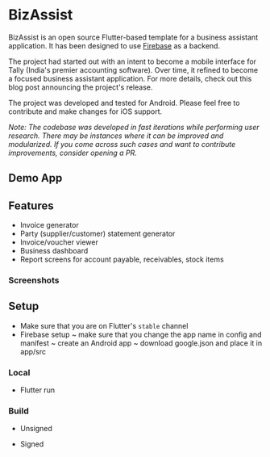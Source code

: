 # BizAssist

BizAssist is an open source Flutter-based template for a business assistant application. It has been designed to use [Firebase](firebase.google.com/) as a backend.

The project had started out with an intent to become a mobile interface for Tally (India's premier accounting software). Over time, it refined to become a focused business assistant application. For more details, check out this blog post announcing the project's release.

The project was developed and tested for Android. Please feel free to contribute and make changes for iOS support.

*Note: The codebase was developed in fast iterations while performing user research. There may be instances where it can be improved and modularized. If you come across such cases and want to contribute improvements, consider opening a PR.*

## Demo App

<!-- [Play Store BETA]() -->

## Features

- Invoice generator
- Party (supplier/customer) statement generator
- Invoice/voucher viewer
- Business dashboard
- Report screens for account payable, receivables, stock items

### Screenshots

<!-- <p align="center">
    <img src="https://github.com/<repo>/blob/master/assets/images/PS-2.png" alt="List Invoices" width="200"/>
</p> -->

## Setup

- Make sure that you are on Flutter's `stable` channel
- Firebase setup ~ make sure that you change the app name in config and manifest ~ create an Android app ~ download google.json and place it in app/src

### Local

- Flutter run

### Build

- Unsigned

- Signed
